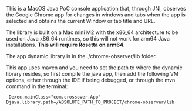 This is a MacOS Java PoC console application that, through JNI, observes the Google Chrome app for changes in windows and tabs when the app is selected and obtains the current Window or tab title and URL.

The library is built on a Mac mini M2 with the x86_64 architecture to be used on Java x86_64 runtimes, so this will not work for arm64 Java installations. **This will require Rosetta on arm64.**

The app dynamic library is in the ./chrome-observer/lib folder.

This app uses maven and you need to set the path to where the dynamic library resides, so first compile the java app, then add the following VM options, either through the IDE if being debugged, or through the mvn command in the terminal:

```
-Dexec.mainClass="com.crossover.App" -Djava.library.path=/ABSOLUTE_PATH_TO_PROJECT/chrome-observer/lib
```
